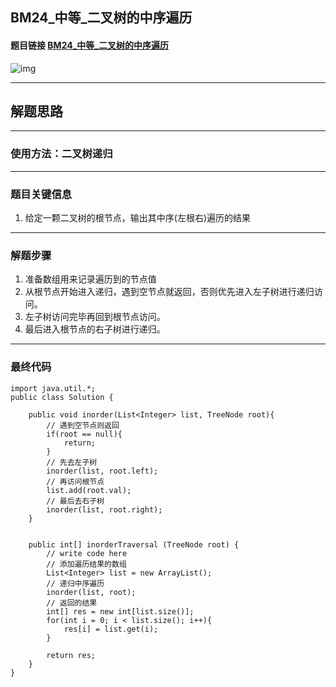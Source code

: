 ## BM24_中等_二叉树的中序遍历

#### 题目链接 [BM24_中等_二叉树的中序遍历](https://www.nowcoder.com/practice/0bf071c135e64ee2a027783b80bf781d?tpId=295&tqId=1512964&ru=/exam/interview&qru=/ta/format-top101/question-ranking&sourceUrl=%2Fexam%2Finterview%3Forder%3D0)

![img](https://i.ibb.co/7gdGSHL/20230810125910.png)

---
## 解题思路
---
### 使用方法：二叉树递归
---
### 题目关键信息

1. 给定一颗二叉树的根节点，输出其中序(左根右)遍历的结果

---
### 解题步骤

1. 准备数组用来记录遍历到的节点值
2. 从根节点开始进入递归，遇到空节点就返回，否则优先进入左子树进行递归访问。
3. 左子树访问完毕再回到根节点访问。
4. 最后进入根节点的右子树进行递归。
---

### 最终代码
```
import java.util.*;
public class Solution {

    public void inorder(List<Integer> list, TreeNode root){
        // 遇到空节点则返回
        if(root == null){
            return;
        }
        // 先去左子树
        inorder(list, root.left);
        // 再访问根节点
        list.add(root.val);
        // 最后去右子树
        inorder(list, root.right);
    }


    public int[] inorderTraversal (TreeNode root) {
        // write code here
        // 添加遍历结果的数组
        List<Integer> list = new ArrayList();
        // 递归中序遍历
        inorder(list, root);
        // 返回的结果
        int[] res = new int[list.size()];
        for(int i = 0; i < list.size(); i++){
            res[i] = list.get(i);
        }

        return res;
    }
}
```
